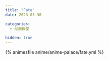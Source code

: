 ```yaml
---
title: "Fate"
date: 2023-03-30

categories: 
  - 动画殿堂

hidden: true
---
```


{% animesfile anime/anime-palace/fate.yml %}
